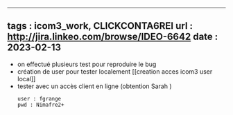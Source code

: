 
---
tags  : icom3_work, CLICKCONTA6REI
url : http://jira.linkeo.com/browse/IDEO-6642
date : 2023-02-13
---

* on effectué plusieurs test pour reproduire le bug
* création de user pour tester localement [[creation acces icom3 user local]]
* tester avec un accès client en ligne (obtention Sarah )
	```shell
	user : fgrange
	pwd : Nimafre2+
```
